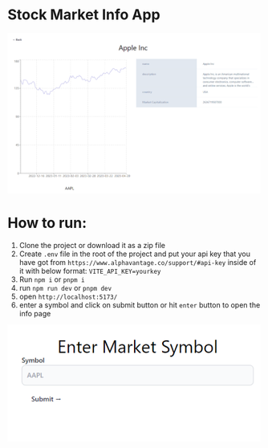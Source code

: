 # Stock Market Info App

<img src="/public/stock-info.png"/>

# How to run:

1. Clone the project or download it as a zip file
2. Create `.env` file in the root of the project and put your api key that you have got from `https://www.alphavantage.co/support/#api-key` inside of it with below format: `VITE_API_KEY=yourkey`
3. Run `npm i` or `pnpm i`
4. run `npm run dev` or `pnpm dev`
5. open `http://localhost:5173/`
6. enter a symbol and click on submit button or hit `enter` button to open the info page

<img src="/public/form.png"/>
